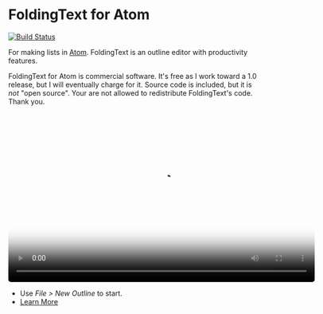 # FoldingText for Atom

[![Build Status](https://travis-ci.org/FoldingText/foldingtext-for-atom.svg)](https://travis-ci.org/FoldingText/foldingtext-for-atom)

For making lists in [Atom](https://atom.io). FoldingText is an outline editor with productivity features.

FoldingText for Atom is commercial software. It's free as I work toward a 1.0 release, but I will eventually charge for it. Source code is included, but it is *not* "open source". Your are not allowed to redistribute FoldingText's code. Thank you.

<p>
  <video style="border-radius: 5px;" width="616" height="340" poster="http://foldingtext.s3.amazonaws.com/foldingtext-for-atom-demo-poster.png" autoplay="" loop="">
    <source src="http://foldingtext.s3.amazonaws.com/foldingtext-for-atom-demo.mp4" type="video/mp4">
    <img style="border-radius: 5px;" src="http://foldingtext.s3.amazonaws.com/foldingtext-for-atom-demo-poster.png" />
  </video>
</p>

- Use *File > New Outline* to start.
- [Learn More](http://www.foldingtext.com/foldingtext-for-atom)